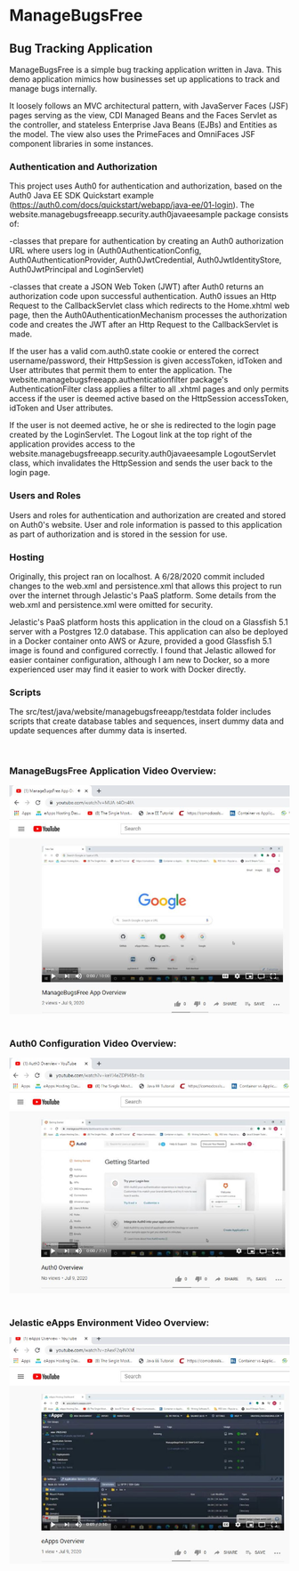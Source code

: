 # ManageBugsFree
## Bug Tracking Application

ManageBugsFree is a simple bug tracking application written in Java. This demo application mimics how businesses set up applications to track and manage bugs internally. 

It loosely follows an MVC architectural pattern, with JavaServer Faces (JSF) pages serving as the view, CDI Managed Beans and the Faces Servlet as the controller, and stateless Enterprise Java Beans (EJBs) and Entities as the model. The view also uses the PrimeFaces and OmniFaces JSF component libraries in some instances.

### Authentication and Authorization

This project uses Auth0 for authentication and authorization, based on the Auth0 Java EE SDK Quickstart example (https://auth0.com/docs/quickstart/webapp/java-ee/01-login). The website.managebugsfreeapp.security.auth0javaeesample package consists of:

-classes that prepare for authentication by creating an Auth0 authorization URL where users log in (Auth0AuthenticationConfig, Auth0AuthenticationProvider, Auth0JwtCredential, Auth0JwtIdentityStore, Auth0JwtPrincipal and LoginServlet)

-classes that create a JSON Web Token (JWT) after Auth0 returns an authorization code upon successful authentication. Auth0 issues an Http Request to the CallbackServlet class which redirects to the Home.xhtml web page, then the Auth0AuthenticationMechanism processes the authorization code and creates the JWT after an Http Request to the CallbackServlet is made. 

If the user has a valid com.auth0.state cookie or entered the correct username/password, their HttpSession is given accessToken, idToken and User attributes that permit them to enter the application. The website.managebugsfreeapp.authenticationfilter package's AuthenticationFilter class applies a filter to all .xhtml pages and only permits access if the user is deemed active based on the HttpSession accessToken, idToken and User attributes. 

If the user is not deemed active, he or she is redirected to the login page created by the LoginServlet. The Logout link at the top right of the application provides access to the website.managebugsfreeapp.security.auth0javaeesample LogoutServlet class, which invalidates the HttpSession and sends the user back to the login page.

### Users and Roles

Users and roles for authentication and authorization are created and stored on Auth0's website. User and role information is passed to this application as part of authorization and is stored in the session for use.

### Hosting

Originally, this project ran on localhost. A 6/28/2020 commit included changes to the web.xml and persistence.xml that allows this project to run over the internet through Jelastic's PaaS platform. Some details from the web.xml and persistence.xml were omitted for security. 

Jelastic's PaaS platform hosts this application in the cloud on a Glassfish 5.1 server with a Postgres 12.0 database. This application can also be deployed in a Docker container onto AWS or Azure, provided a good Glassfish 5.1 image is found and configured correctly. I found that Jelastic allowed for easier container configuration, although I am new to Docker, so a more experienced user may find it easier to work with Docker directly.

### Scripts

The src/test/java/website/managebugsfreeapp/testdata folder includes scripts that create database tables and sequences, insert dummy data and update sequences after dummy data is inserted.

&nbsp;
&nbsp;
### ManageBugsFree Application Video Overview:
[![ManageBugsFree](https://github.com/UNDERHMA/ManageBugsFree/blob/master/Images/ManageBugsFree_Video.JPG)](https://www.youtube.com/embed/MUA-t4On4fA)
&nbsp;
&nbsp;
&nbsp;
&nbsp;
### Auth0 Configuration Video Overview:
[![Auth0](https://github.com/UNDERHMA/ManageBugsFree/blob/master/Images/Auth0_Video.JPG)](https://www.youtube.com/embed/keYJ4eZDPI4)
&nbsp;
&nbsp;
&nbsp;
&nbsp;
### Jelastic eApps Environment Video Overview:
[![Jelastic](https://github.com/UNDERHMA/ManageBugsFree/blob/master/Images/eApps_Video.JPG)](https://www.youtube.com/embed/zAexF2q4VXM)
&nbsp;
&nbsp;
